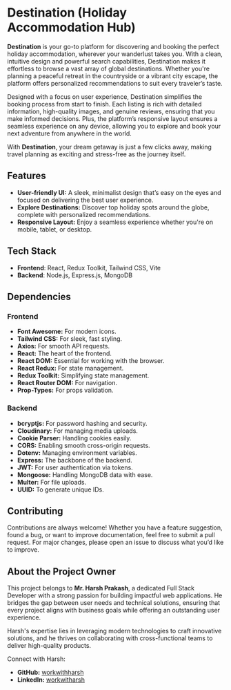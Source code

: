 # Destination (Holiday Accommodation Hub)

**Destination** is your go-to platform for discovering and booking the perfect holiday accommodation, wherever your wanderlust takes you. With a clean, intuitive design and powerful search capabilities, Destination makes it effortless to browse a vast array of global destinations. Whether you're planning a peaceful retreat in the countryside or a vibrant city escape, the platform offers personalized recommendations to suit every traveler’s taste.

Designed with a focus on user experience, Destination simplifies the booking process from start to finish. Each listing is rich with detailed information, high-quality images, and genuine reviews, ensuring that you make informed decisions. Plus, the platform’s responsive layout ensures a seamless experience on any device, allowing you to explore and book your next adventure from anywhere in the world.

With **Destination**, your dream getaway is just a few clicks away, making travel planning as exciting and stress-free as the journey itself.

## Features

- **User-friendly UI:** A sleek, minimalist design that’s easy on the eyes and focused on delivering the best user experience.
- **Explore Destinations:** Discover top holiday spots around the globe, complete with personalized recommendations.
- **Responsive Layout:** Enjoy a seamless experience whether you're on mobile, tablet, or desktop.

## Tech Stack

- **Frontend**: React, Redux Toolkit, Tailwind CSS, Vite
- **Backend**: Node.js, Express.js, MongoDB

## Dependencies

### Frontend

- **Font Awesome:** For modern icons.
- **Tailwind CSS:** For sleek, fast styling.
- **Axios:** For smooth API requests.
- **React:** The heart of the frontend.
- **React DOM:** Essential for working with the browser.
- **React Redux:** For state management.
- **Redux Toolkit:** Simplifying state management.
- **React Router DOM:** For navigation.
- **Prop-Types:** For props validation.

### Backend

- **bcryptjs:** For password hashing and security.
- **Cloudinary:** For managing media uploads.
- **Cookie Parser:** Handling cookies easily.
- **CORS:** Enabling smooth cross-origin requests.
- **Dotenv:** Managing environment variables.
- **Express:** The backbone of the backend.
- **JWT:** For user authentication via tokens.
- **Mongoose:** Handling MongoDB data with ease.
- **Multer:** For file uploads.
- **UUID:** To generate unique IDs.

## Contributing

Contributions are always welcome! Whether you have a feature suggestion, found a bug, or want to improve documentation, feel free to submit a pull request. For major changes, please open an issue to discuss what you’d like to improve.

## About the Project Owner

This project belongs to **Mr. Harsh Prakash**, a dedicated Full Stack Developer with a strong passion for building impactful web applications. He bridges the gap between user needs and technical solutions, ensuring that every project aligns with business goals while offering an outstanding user experience.

Harsh's expertise lies in leveraging modern technologies to craft innovative solutions, and he thrives on collaborating with cross-functional teams to deliver high-quality products.

Connect with Harsh:

- **GitHub:** [workwithharsh](https://github.com/workwithharsh)
- **LinkedIn:** [workwitharsh](https://www.linkedin.com/in/workwitharsh/)
